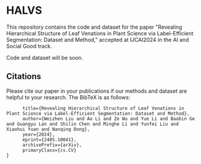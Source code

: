 # HALVS


This repository contains the code and dataset for the paper "Revealing Hierarchical Structure of Leaf Venations in Plant Science via Label-Efficient Segmentation: Dataset and Method," accepted at IJCAI2024 in the AI and Social Good track.

Code and dataset will be soon.

## Citations
Please cite our paper in your publications if our methods and dataset are helpful to your research. The BibTeX is as follows:
~~~@misc{liu2024revealing,
      title={Revealing Hierarchical Structure of Leaf Venations in Plant Science via Label-Efficient Segmentation: Dataset and Method}, 
      author={Weizhen Liu and Ao Li and Ze Wu and Yue Li and Baobin Ge and Guangyu Lan and Shilin Chen and Minghe Li and Yunfei Liu and Xiaohui Yuan and Nanqing Dong},
      year={2024},
      eprint={2405.10041},
      archivePrefix={arXiv},
      primaryClass={cs.CV}
}
